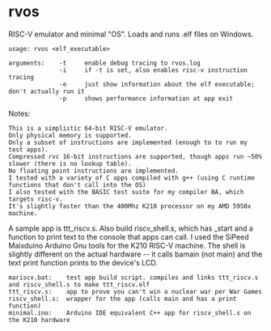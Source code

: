 # rvos
RISC-V emulator and minimal "OS". Loads and runs .elf files on Windows.

    usage: rvos <elf_executable>

    arguments:    -t     enable debug tracing to rvos.log
                  -i     if -t is set, also enables risc-v instruction tracing
                  -e     just show information about the elf executable; don't actually run it
                  -p     shows performance information at app exit

Notes:

    This is a simplistic 64-bit RISC-V emulator.
    Only physical memory is supported.
    Only a subset of instructions are implemented (enough to to run my test apps).
    Compressed rvc 16-bit instructions are supported, though apps run ~50% slower (there is no lookup table).
    No floating point instructions are implemented.
    I tested with a variety of C apps compiled with g++ (using C runtime functions that don't call into the OS)
    I also tested with the BASIC test suite for my compiler BA, which targets risc-v.
    It's slightly faster than the 400Mhz K210 processor on my AMD 5950x machine.

A sample app is ttt_riscv.s. Also build riscv_shell.s, which has _start and a function to print text to the console
that apps can call. I used the SiPeed Maixduino Arduino Gnu tools for the K210 RISC-V machine. The shell is slightly
different on the actual hardware -- it calls bamain (not main) and the text print function prints to the device's LCD.

    mariscv.bat:    test app build script. compiles and links ttt_riscv.s and riscv_shell.s to make ttt_riscv.elf
    ttt_riscv.s:    app to prove you can't win a nuclear war per War Games
    riscv_shell.s:  wrapper for the app (calls main and has a print function)
    minimal.ino:    Arduino IDE equivalent C++ app for riscv_shell.s on the K210 hardware
    
